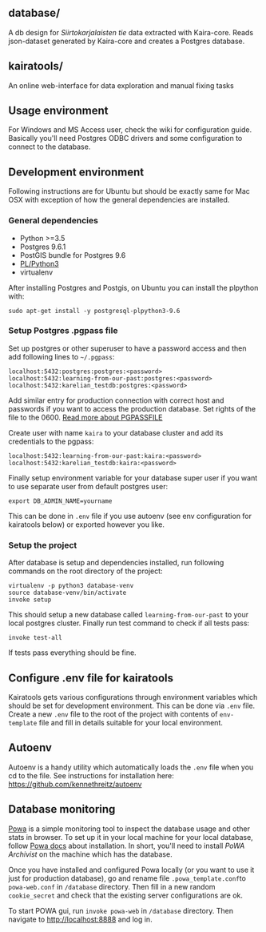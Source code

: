 ## database/
A db design for *Siirtokarjalaisten tie* data extracted with Kaira-core. Reads json-dataset generated by Kaira-core and creates
a Postgres database.

## kairatools/
An online web-interface for data exploration and manual fixing tasks

## Usage environment
For Windows and MS Access user, check the wiki for configuration guide. Basically you'll need Postgres ODBC drivers
and some configuration to connect to the database.

## Development environment
Following instructions are for Ubuntu but should be exactly same for Mac OSX with exception of how the general dependencies
are installed.

### General dependencies
* Python >=3.5
* Postgres 9.6.1
* PostGIS bundle for Postgres 9.6
* [PL/Python3](https://www.postgresql.org/docs/9.6/static/plpython.html) 
* virtualenv

After installing Postgres and Postgis, on Ubuntu you can install the plpython with:
```
sudo apt-get install -y postgresql-plpython3-9.6
```

### Setup Postgres .pgpass file
Set up postgres or other superuser to have a password access and then add following lines to `~/.pgpass`:

```
localhost:5432:postgres:postgres:<password>
localhost:5432:learning-from-our-past:postgres:<password>
localhost:5432:karelian_testdb:postgres:<password>
```

Add similar entry for production connection with correct host and passwords if you want to access the production database. 
Set rights of the file to the 0600. [Read more about PGPASSFILE ](https://www.postgresql.org/docs/9.6/static/libpq-pgpass.html)

Create user with name `kaira` to your database cluster and add its credentials to the pgpass:
```
localhost:5432:learning-from-our-past:kaira:<password>
localhost:5432:karelian_testdb:kaira:<password>
```

Finally setup environment variable for your database super user if you want to use separate user from default postgres
user:
```
export DB_ADMIN_NAME=yourname
```
 
This can be done in `.env` file if you use autoenv (see env configuration for kairatools below) or exported however you like.

### Setup the project
After database is setup and dependencies installed, run following commands on the root directory of the project:
```
virtualenv -p python3 database-venv
source database-venv/bin/activate
invoke setup
```

This should setup a new database called `learning-from-our-past` to your local postgres cluster. 
Finally run test command to check if all tests pass:

```
invoke test-all
```

If tests pass everything should be fine.

## Configure .env file for kairatools
Kairatools gets various configurations through environment variables which should be set for development environment. This can
be done via `.env` file. Create a new `.env` file to the root of the project with contents of `env-template` file and fill in 
details suitable for your local environment.

## Autoenv
Autoenv is a handy utility which automatically loads the `.env` file when you cd to the file. See instructions for installation here: https://github.com/kennethreitz/autoenv

## Database monitoring
[Powa](http://dalibo.github.io/powa/) is a simple monitoring tool to inspect the database usage and other stats in browser.
To set up it in your local machine for your local database, follow [Powa docs](http://powa.readthedocs.io/en/latest/powa-web/index.html) about installation.
In short, you'll need to install *PoWA Archivist* on the machine which has the database.

Once you have installed and configured Powa locally (or you want to use it just for production database), go and rename
file `.powa_template.conf`to `powa-web.conf` in `/database` directory. Then fill in a new random `cookie_secret` and check
that the existing server configurations are ok.

To start POWA gui, run `invoke powa-web` in `/database` directory. Then navigate to [http://localhost:8888](http://localhost:8888)
and log in.

